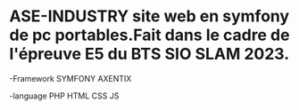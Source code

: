 # ASE-INDUSTRY site web en symfony de pc portables.Fait dans le cadre de l'épreuve E5 du BTS SIO SLAM 2023.

-Framework
SYMFONY
AXENTIX

-language
PHP
HTML
CSS
JS
